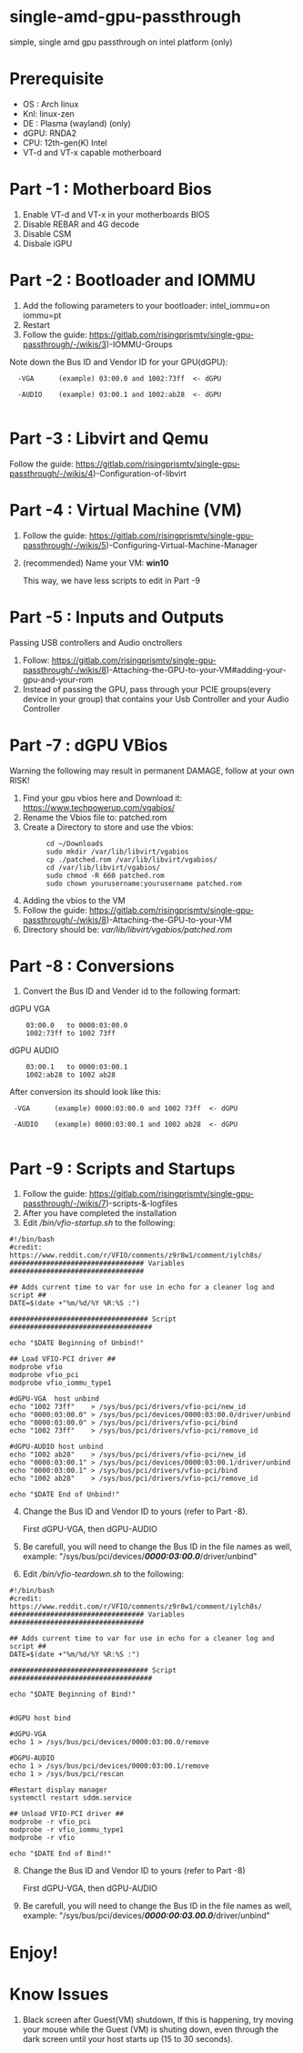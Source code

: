 # single-amd-gpu-passthrough
simple, single amd gpu passthrough on intel platform (only)

# Prerequisite
- OS : Arch linux
- Knl: linux-zen
- DE : Plasma (wayland) (only) 
- dGPU: RNDA2  
- CPU: 12th-gen(K) Intel 
- VT-d and VT-x capable motherboard 

# Part -1 : Motherboard Bios
1) Enable VT-d and VT-x in your motherboards BIOS 
2) Disable REBAR and 4G decode 
3) Disable CSM
4) Disbale iGPU

# Part -2 : Bootloader and IOMMU 
1) Add the following parameters to your bootloader: intel_iommu=on iommu=pt
2) Restart 
3) Follow the guide: https://gitlab.com/risingprismtv/single-gpu-passthrough/-/wikis/3)-IOMMU-Groups 
  
  Note down the Bus ID and Vendor ID for your GPU(dGPU): 
 ```
   -VGA      (example) 03:00.0 and 1002:73ff  <- dGPU
 
   -AUDIO    (example) 03:00.1 and 1002:ab28  <- dGPU
   
```
# Part -3 : Libvirt and Qemu 
Follow the guide: https://gitlab.com/risingprismtv/single-gpu-passthrough/-/wikis/4)-Configuration-of-libvirt

# Part -4 : Virtual Machine (VM)
1) Follow the guide: https://gitlab.com/risingprismtv/single-gpu-passthrough/-/wikis/5)-Configuring-Virtual-Machine-Manager
2) (recommended) Name your VM: **win10** 

    This way, we have less scripts to edit in Part -9

# Part -5 : Inputs and Outputs 
Passing USB controllers and Audio onctrollers
1) Follow: https://gitlab.com/risingprismtv/single-gpu-passthrough/-/wikis/8)-Attaching-the-GPU-to-your-VM#adding-your-gpu-and-your-rom
2) Instead of passing the GPU, pass through your PCIE groups(every device in your group) that contains your Usb Controller and your Audio Controller

# Part -7 : dGPU VBios
Warning the following may result in permanent DAMAGE, follow at your own RISK!

1) Find your gpu vbios here and Download it: https://www.techpowerup.com/vgabios/
2) Rename the Vbios file to: patched.rom
3) Create a Directory to store and use the vbios:
 ```
          cd ~/Downloads  
          sudo mkdir /var/lib/libvirt/vgabios
          cp ./patched.rom /var/lib/libvirt/vgabios/
          cd /var/lib/libvirt/vgabios/
          sudo chmod -R 660 patched.rom
          sudo chown yourusername:yourusername patched.rom
   ```  
4) Adding the vbios to the VM
5) Follow the guide: https://gitlab.com/risingprismtv/single-gpu-passthrough/-/wikis/8)-Attaching-the-GPU-to-your-VM
6) Directory should be: *var/lib/libvirt/vgabios/patched.rom*
          
# Part -8 : Conversions 
1) Convert the Bus ID and Vender id to the following formart: 


  dGPU VGA 
  ``` 
      03:00.0   to 0000:03:00.0
      1002:73ff to 1002 73ff
  ```
  dGPU AUDIO
  ``` 
      03:00.1   to 0000:03:00.1
      1002:ab28 to 1002 ab28
  ```
  After conversion its should look like this: 
  ```
   -VGA      (example) 0000:03:00.0 and 1002 73ff  <- dGPU
 
   -AUDIO    (example) 0000:03:00.1 and 1002 ab28  <- dGPU
   
```
  
  # Part -9 : Scripts and Startups 
  1) Follow the guide: https://gitlab.com/risingprismtv/single-gpu-passthrough/-/wikis/7)-scripts-&-logfiles
  2) After you have completed the installation 
  3) Edit */bin/vfio-startup.sh* to the following: 
  ```
  #!/bin/bash
#credit: https://www.reddit.com/r/VFIO/comments/z9r8w1/comment/iylch8s/
################################# Variables #################################

## Adds current time to var for use in echo for a cleaner log and script ##
DATE=$(date +"%m/%d/%Y %R:%S :")

################################## Script ###################################

echo "$DATE Beginning of Unbind!"

## Load VFIO-PCI driver ##
modprobe vfio
modprobe vfio_pci
modprobe vfio_iommu_type1

#dGPU-VGA  host unbind
echo "1002 73ff"    > /sys/bus/pci/drivers/vfio-pci/new_id
echo "0000:03:00.0" > /sys/bus/pci/devices/0000:03:00.0/driver/unbind
echo "0000:03:00.0" > /sys/bus/pci/drivers/vfio-pci/bind
echo "1002 73ff"    > /sys/bus/pci/drivers/vfio-pci/remove_id

#dGPU-AUDIO host unbind
echo "1002 ab28"    > /sys/bus/pci/drivers/vfio-pci/new_id
echo "0000:03:00.1" > /sys/bus/pci/devices/0000:03:00.1/driver/unbind
echo "0000:03:00.1" > /sys/bus/pci/drivers/vfio-pci/bind
echo "1002 ab28"    > /sys/bus/pci/drivers/vfio-pci/remove_id

echo "$DATE End of Unbind!"
```
4) Change the Bus ID and Vendor ID to yours (refer to Part -8). 

   First dGPU-VGA, then dGPU-AUDIO
6) Be carefull, you will need to change the Bus ID in the file names as well, example: "/sys/bus/pci/devices/***0000:03:00.0***/driver/unbind" 
7) Edit */bin/vfio-teardown.sh* to the following: 
```
#!/bin/bash
#credit: https://www.reddit.com/r/VFIO/comments/z9r8w1/comment/iylch8s/
################################# Variables #################################

## Adds current time to var for use in echo for a cleaner log and script ##
DATE=$(date +"%m/%d/%Y %R:%S :")

################################## Script ###################################

echo "$DATE Beginning of Bind!"


#dGPU host bind

#dGPU-VGA
echo 1 > /sys/bus/pci/devices/0000:03:00.0/remove

#DGPU-AUDIO
echo 1 > /sys/bus/pci/devices/0000:03:00.1/remove
echo 1 > /sys/bus/pci/rescan

#Restart display manager
systemctl restart sddm.service 

## Unload VFIO-PCI driver ##
modprobe -r vfio_pci
modprobe -r vfio_iommu_type1
modprobe -r vfio

echo "$DATE End of Bind!"
```
8)  Change the Bus ID and Vendor ID to yours (refer to Part -8) 

     First dGPU-VGA, then dGPU-AUDIO
10) Be carefull, you will need to change the Bus ID in the file names as well, example: "/sys/bus/pci/devices/***0000:00:03.00.0***/driver/unbind" 
 
# Enjoy!


# Know Issues 
1) Black screen after Guest(VM) shutdown, 
   If this is happening, try moving your mouse while the Guest (VM) is shuting down, even through the dark screen until your host starts up (15 to 30 seconds). 
          
 

